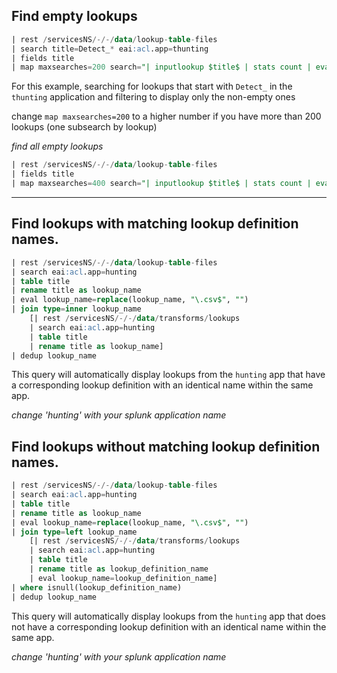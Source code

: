 ## Find empty lookups

```sql
| rest /servicesNS/-/-/data/lookup-table-files
| search title=Detect_* eai:acl.app=thunting
| fields title
| map maxsearches=200 search="| inputlookup $title$ | stats count | eval lookup_name=\"$title$\" | where count>0"
```

For this example, searching for lookups that start with `Detect_` in the `thunting` application and filtering to display only the non-empty ones

change `map maxsearches=200` to a higher number if you have more than 200 lookups (one subsearch by lookup) 

*find all empty lookups*
```sql
| rest /servicesNS/-/-/data/lookup-table-files
| fields title
| map maxsearches=400 search="| inputlookup $title$ | stats count | eval lookup_name=\"$title$\" | where count>0"
```

---

## Find lookups with matching lookup definition names.

```sql
| rest /servicesNS/-/-/data/lookup-table-files 
| search eai:acl.app=hunting 
| table title 
| rename title as lookup_name 
| eval lookup_name=replace(lookup_name, "\.csv$", "")
| join type=inner lookup_name 
    [| rest /servicesNS/-/-/data/transforms/lookups 
    | search eai:acl.app=hunting 
    | table title 
    | rename title as lookup_name]
| dedup lookup_name
```

This query will automatically display lookups from the `hunting` app that have a corresponding lookup definition with an identical name within the same app.

*change 'hunting' with your splunk application name*

## Find lookups without matching lookup definition names.
```sql
| rest /servicesNS/-/-/data/lookup-table-files 
| search eai:acl.app=hunting
| table title 
| rename title as lookup_name 
| eval lookup_name=replace(lookup_name, "\.csv$", "")
| join type=left lookup_name 
    [| rest /servicesNS/-/-/data/transforms/lookups 
    | search eai:acl.app=hunting
    | table title 
    | rename title as lookup_definition_name 
    | eval lookup_name=lookup_definition_name]
| where isnull(lookup_definition_name)
| dedup lookup_name
```
This query will automatically display lookups from the `hunting` app that does not have a corresponding lookup definition with an identical name within the same app.

*change 'hunting' with your splunk application name*



